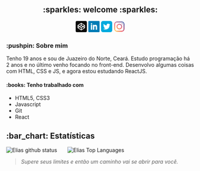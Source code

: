 <h2 align="center"> :sparkles: welcome :sparkles: </h2>

<p align="center" display="inline">
  <a href="https://codepen.io/eliasinacio"><img width=30 src="https://github.com/eliasinacio/eliasinacio/blob/main/assets//codepen.png"></a>
  <a href="https://linkedin.com/in/elias-inacio0"><img width=30 src="https://github.com/eliasinacio/eliasinacio/blob/main/assets/linkedin-logo.svg"></a>
  <a href="https://twitter.com/eliasinacio_1"><img width=30 src="https://github.com/eliasinacio/eliasinacio/blob/main/assets/twitter-logo.svg"></a>
  <a href="https://instagram.com/eliasinacio.1"><img width=30 src="https://github.com/eliasinacio/eliasinacio/blob/main/assets/instagram-logo.svg"></a>
</p>

<h3>:pushpin: Sobre mim </h3>
<p> 
  Tenho 19 anos e sou de Juazeiro do Norte, Ceará. Estudo programação há 2 anos e no último venho focando no front-end. Desenvolvo algumas coisas com HTML, CSS e JS, e agora estou estudando ReactJS.  
</p>
  
<h4>:books: Tenho trabalhado com </h4>
<ul list-style-type="none">
  <li>HTML5, CSS3</li>
  <li>Javascript</li>
  <li>Git</>
  <li>React</li>
</ul>

<h2> :bar_chart: Estatísticas</h2>
<p>
  <img src="https://github-readme-stats.vercel.app/api?username=eliasinacio&count_private=true&show_icons=true&theme=tokyonight" alt="Elias github status" width="450"/>
  &nbsp; &nbsp; &nbsp; 
  <img src="https://github-readme-stats.vercel.app/api/top-langs/?username=eliasinacio&layout=compact&theme=tokyonight" alt="Elias Top Languages" width="auto"/>
</p>

<blockquote> <em> Supere seus limites e então um caminho vai se abrir para você. </em> </blockquote>
